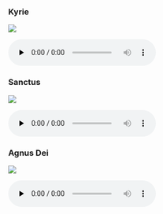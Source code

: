 ### Kyrie

![](./mass-xiv-kyrie.jpg)

<audio src="https://storage.googleapis.com/kyriale/djc_14_kyrie_mp3_1.mp3" preload="none" controls="controls"></audio>

### Sanctus

![](./mass-xiv-sanctus.jpg)

<audio src="https://storage.googleapis.com/kyriale/djc_14_sanctus_mp3_1.mp3" preload="none" controls="controls"></audio>

### Agnus Dei

![](./mass-xiv-agnus.jpg)

<audio src="https://storage.googleapis.com/kyriale/djc_14_agnus_mp3_1.mp3" preload="none" controls="controls"></audio>
